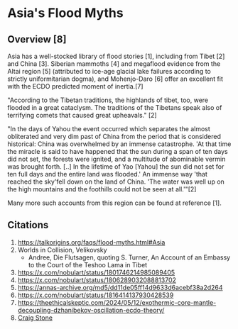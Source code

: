 # Asia's Flood Myths

## Overview [8]

Asia has a well-stocked library of flood stories [1], including from Tibet [2] and China [3]. Siberian mammoths [4] and megaflood evidence from the Altai region [5] (attributed to ice-age glacial lake failures according to strictly uniformitarian dogma), and Mohenjo-Daro [6] offer an excellent fit with the ECDO predicted moment of inertia.[7]

"According to the Tibetan traditions, the highlands of tibet, too, were flooded in a great cataclysm. The traditions of the Tibetans speak also of terrifying comets that caused great upheavals." [2]

"In the days of Yahou the event occurred which separates the almost obliterated and very dim past of China from the period that is considered historical: China was overwhelmed by an immense catastrophe. 'At that time the miracle is said to have happened that the sun during a span of ten days did not set, the forests were ignited, and a multitude of abominable vermin was brought forth. [..] In the lifetime of Yao [Yahou] the sun did not set for ten full days and the entire land was flooded.' An immense way 'that reached the sky'fell down on the land of China. 'The water was well up on the high mountains and the foothills could not be seen at all.'"[2]

Many more such accounts from this region can be found at reference [1].

## Citations

1.  https://talkorigins.org/faqs/flood-myths.html#Asia
2. Worlds in Collision, Velikovsky
	- Andree, Die Flutsagen, quoting S. Turner, An Account of an Embassy to the Court of the Teshoo Lama in Tibet
3. https://x.com/nobulart/status/1801746214985089405
4. https://x.com/nobulart/status/1806289032088813702
5. https://annas-archive.org/md5/dd11de05ff14d9633d6acebf38a2d264
6. https://x.com/nobulart/status/1816414137930428539
7. https://theethicalskeptic.com/2024/05/12/exothermic-core-mantle-decoupling-dzhanibekov-oscillation-ecdo-theory/
8. [Craig Stone](https://nobulart.com)
